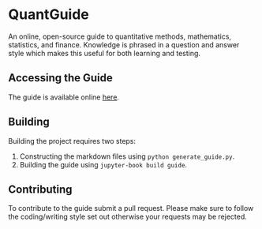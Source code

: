# QuantGuide

An online, open-source guide to quantitative methods, mathematics, statistics, and finance.
Knowledge is phrased in a question and answer style which makes this useful for both learning and testing. 

## Accessing the Guide

The guide is available online [here](https://andrewmellor.co.uk/quantguide).

## Building

Building the project requires two steps:

1. Constructing the markdown files using ```python generate_guide.py```.
2. Building the guide using ```jupyter-book build guide```.

## Contributing

To contribute to the guide submit a pull request. 
Please make sure to follow the coding/writing style set out otherwise your requests may be rejected.